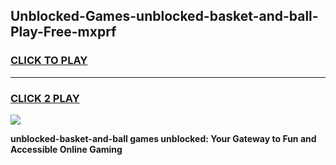 
## Unblocked-Games-unblocked-basket-and-ball-Play-Free-mxprf
<h3>
<a href="https://premium76.site?title=unblocked-basket-and-ball&ref=18A1">CLICK TO PLAY</a></h3>
<hr>

<h3>
<a href="https://premium76.site?title=unblocked-basket-and-ball&ref=18A1">CLICK 2 PLAY</a>
  
</h3>

<a href="https://premium76.site?title=unblocked-basket-and-ball&ref=18A1"><img src="https://clearcache.store/games.png"></a>


**unblocked-basket-and-ball games unblocked: Your Gateway to Fun and Accessible Online Gaming**
